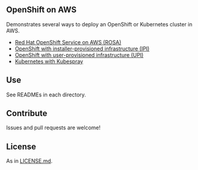 ## OpenShift on AWS

Demonstrates several ways to deploy an OpenShift or Kubernetes cluster in AWS.

- [Red Hat OpenShift Service on AWS (ROSA)](./rosa)
- [OpenShift with installer-provisioned infrastructure (IPI)](./ipi)
- [OpenShift with user-provisioned infrastructure (UPI)](./upi)
- [Kubernetes with Kubespray](./kubespray)

## Use

See READMEs in each directory.

## Contribute

Issues and pull requests are welcome!

## License

As in [LICENSE.md](./LICENSE.md).

